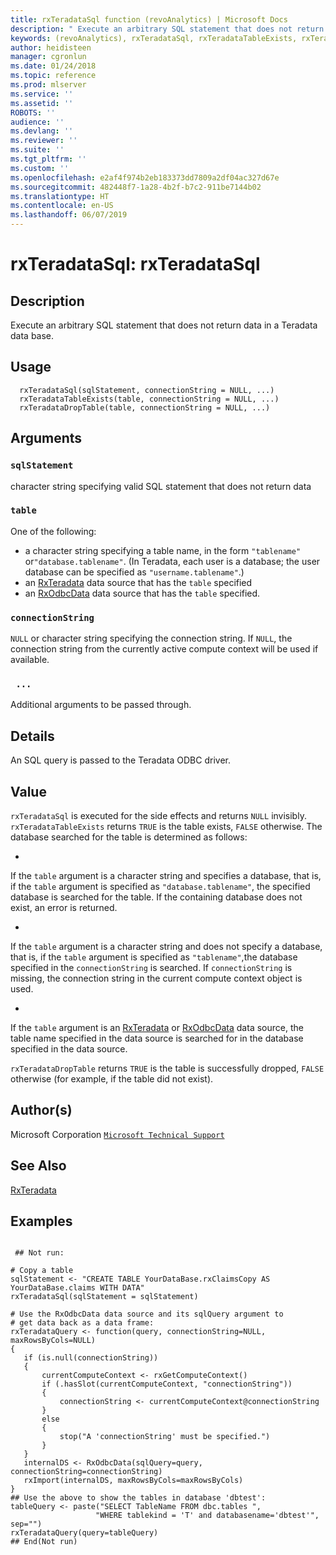 ```yaml
---
title: rxTeradataSql function (revoAnalytics) | Microsoft Docs
description: " Execute an arbitrary SQL statement that does not return data in a Teradata data base. "
keywords: (revoAnalytics), rxTeradataSql, rxTeradataTableExists, rxTeradataDropTable, file
author: heidisteen
manager: cgronlun
ms.date: 01/24/2018
ms.topic: reference
ms.prod: mlserver
ms.service: ''
ms.assetid: ''
ROBOTS: ''
audience: ''
ms.devlang: ''
ms.reviewer: ''
ms.suite: ''
ms.tgt_pltfrm: ''
ms.custom: ''
ms.openlocfilehash: e2af4f974b2eb183373dd7809a2df04ac327d67e
ms.sourcegitcommit: 482448f7-1a28-4b2f-b7c2-911be7144b02
ms.translationtype: HT
ms.contentlocale: en-US
ms.lasthandoff: 06/07/2019
---
```

 # <a name="rxteradatasql--rxteradatasql"></a>rxTeradataSql:  rxTeradataSql  
 ## <a name="description"></a>Description

Execute an arbitrary SQL statement that does not return data in a Teradata data base.


 ## <a name="usage"></a>Usage

```   
  rxTeradataSql(sqlStatement, connectionString = NULL, ...)
  rxTeradataTableExists(table, connectionString = NULL, ...)
  rxTeradataDropTable(table, connectionString = NULL, ...)

```


 ## <a name="arguments"></a>Arguments



 ### `sqlStatement`
  character string specifying valid SQL statement that does not return data  


 ### `table`
  One of the following:  
*   a character string specifying a table name, in the form `"tablename"` or`"database.tablename"`. (In Teradata, each user is a database; the user database can be specified as `"username.tablename"`.) 
*   an [RxTeradata](RxTeradata.md) data source that has the `table` specified 
*   an [RxOdbcData](RxOdbcData.md) data source that has the `table` specified. 




 ### `connectionString`
 `NULL` or character string specifying the connection string.  If `NULL`, the connection string from the currently  active compute context will be used if available.  



 ### ` ...`
  Additional arguments to be passed through.   




 ## <a name="details"></a>Details

An SQL query is passed to the Teradata ODBC driver.


 ## <a name="value"></a>Value

`rxTeradataSql` is executed for the side effects and returns `NULL` invisibly.
`rxTeradataTableExists` returns `TRUE` is the table exists, `FALSE` otherwise. The database searched for the table is determined as follows:


* 
 If the `table` argument is a character string and specifies a database, that is, if the `table` argument is specified as `"database.tablename"`, the specified database is searched for the table. If the containing database does not exist, an error is returned.

* 
 If the `table` argument is a character string and does not specify a database, that is, if the `table` argument is specified as `"tablename"`,the database specified in the `connectionString` is searched. If `connectionString` is missing, the connection string in the current compute context object is used. 

* 
 If the `table` argument is an [RxTeradata](RxTeradata.md) or [RxOdbcData](RxOdbcData.md) data source, the table name specified in the data source is searched for in the database specified in the data source.



`rxTeradataDropTable` returns `TRUE` is the table is successfully dropped, `FALSE` otherwise (for example, if the table did not exist).


 ## <a name="authors"></a>Author(s)

Microsoft Corporation [`Microsoft Technical Support`](https://go.microsoft.com/fwlink/?LinkID=698556&clcid=0x409)





 ## <a name="see-also"></a>See Also

[RxTeradata](RxTeradata.md)

 ## <a name="examples"></a>Examples

 ```

  ## Not run:

# Copy a table
sqlStatement <- "CREATE TABLE YourDataBase.rxClaimsCopy AS YourDataBase.claims WITH DATA"
rxTeradataSql(sqlStatement = sqlStatement)

# Use the RxOdbcData data source and its sqlQuery argument to 
# get data back as a data frame:
rxTeradataQuery <- function(query, connectionString=NULL, maxRowsByCols=NULL)
{
    if (is.null(connectionString))
    {
        currentComputeContext <- rxGetComputeContext()
        if (.hasSlot(currentComputeContext, "connectionString"))
        {
            connectionString <- currentComputeContext@connectionString
        }
        else
        {
            stop("A 'connectionString' must be specified.")
        }
    }   
    internalDS <- RxOdbcData(sqlQuery=query, connectionString=connectionString)
    rxImport(internalDS, maxRowsByCols=maxRowsByCols)   
}
## Use the above to show the tables in database 'dbtest':
tableQuery <- paste("SELECT TableName FROM dbc.tables ",
                    "WHERE tablekind = 'T' and databasename='dbtest'", sep="")
rxTeradataQuery(query=tableQuery)
 ## End(Not run) 
```




